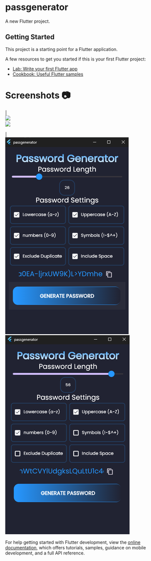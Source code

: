 # passgenerator

A new Flutter project.

## Getting Started

This project is a starting point for a Flutter application.

A few resources to get you started if this is your first Flutter project:

- [Lab: Write your first Flutter app](https://docs.flutter.dev/get-started/codelab)
- [Cookbook: Useful Flutter samples](https://docs.flutter.dev/cookbook)
  
# Screenshots 📷
|<br> ![](https://github.com/Mubarak123-cu/PasswordGenerator/tree/main/ScreenshotPassword.jpg)     <br> ![](https://github.com/Mubarak123-cu/PasswordGenerator/tree/main/Passwordgenerate1.png) 

|<br> ![](https://github.com/Mubarak123-cu/PasswordGenerator/blob/main/Passwordgenerate2.png)       <br> ![](https://github.com/Mubarak123-cu/PasswordGenerator/blob/main/passwordgenerate3.png) 


For help getting started with Flutter development, view the
[online documentation](https://docs.flutter.dev/), which offers tutorials,
samples, guidance on mobile development, and a full API reference.
